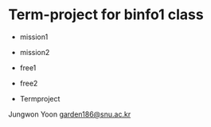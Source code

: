 # Term-project for binfo1 class

* mission1  
* mission2  
* free1  
* free2

* Termproject

Jungwon Yoon <garden186@snu.ac.kr>
